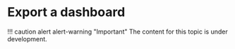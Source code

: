 # Export a dashboard

!!! caution alert alert-warning "Important"
    The content for this topic is under development.

